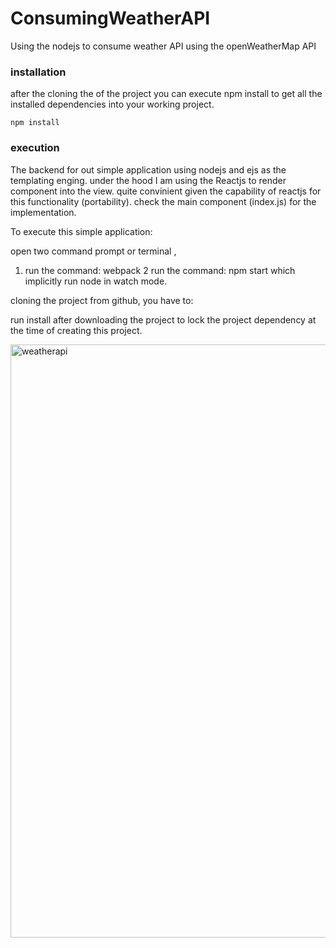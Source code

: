 # ConsumingWeatherAPI
Using the nodejs to consume weather API using the openWeatherMap API

### installation
after the cloning the of the project you can execute npm install to get all the installed dependencies into your working project.
```
npm install 
```
### execution
The backend for out simple application using nodejs and ejs as the templating enging.
under the hood I am using the Reactjs to render component into the view. quite convinient given the 
capability of reactjs for this functionality (portability).
check the main component (index.js) for the implementation.

To execute this simple application:

open two command prompt or terminal ,
1. run the command: webpack
2 run the command: npm start which implicitly run node in watch mode.

cloning the project from github, you have to:

run install after downloading the project to lock the project dependency at the time of creating this project.


<img width="949" alt="weatherapi" src="https://user-images.githubusercontent.com/14889124/38558377-88d6754a-3cd8-11e8-9536-032515af361d.PNG">
